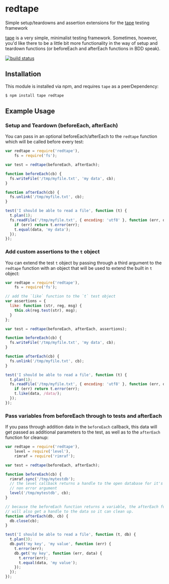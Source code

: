 # redtape

Simple setup/teardowns and assertion extensions for the
[tape](https://github.com/substack/tape) testing framework

[tape](https://github.com/substack/tape) is a very simple, minimalist testing
framework. Sometimes, however, you'd like there to be a little bit more
functionality in the way of setup and teardown functions (or beforeEach and
afterEach functions in BDD speak).

[![build status](https://secure.travis-ci.org/eugeneware/redtape.png)](http://travis-ci.org/eugeneware/redtape)

## Installation

This module is installed via npm, and requires `tape` as a peerDependency:

``` bash
$ npm install tape redtape
```

## Example Usage

### Setup and Teardown (beforeEach, afterEach)

You can pass in an optional beforeEach/afterEach to the `redtape` function
which will be called before every test:

``` js
var redtape = require('redtape'),
    fs = require('fs');

var test = redtape(beforeEach, afterEach);

function beforeEach(cb) {
  fs.writeFile('/tmp/myfile.txt', 'my data', cb);
}

function afterEach(cb) {
  fs.unlink('/tmp/myfile.txt', cb);
}

test('I should be able to read a file', function (t) {
  t.plan(1);
  fs.readFile('/tmp/myfile.txt', { encoding: 'utf8' }, function (err, data) {
    if (err) return t.error(err);
    t.equal(data, 'my data');
  });
});
```

### Add custom assertions to the `t` object

You can extend the test `t` object by passing through a third argument to the
`redtape` function with an object that will be used to extend the built in
`t` object:

``` js
var redtape = require('redtape'),
    fs = require('fs');

// add the `like` function to the `t` test object
var assertions = {
  like: function (str, reg, msg) {
    this.ok(reg.test(str), msg);
  }
};

var test = redtape(beforeEach, afterEach, assertions);

function beforeEach(cb) {
  fs.writeFile('/tmp/myfile.txt', 'my data', cb);
}

function afterEach(cb) {
  fs.unlink('/tmp/myfile.txt', cb);
}

test('I should be able to read a file', function (t) {
  t.plan(1);
  fs.readFile('/tmp/myfile.txt', { encoding: 'utf8' }, function (err, data) {
    if (err) return t.error(err);
    t.like(data, /data/);
  });
});
```

### Pass variables from beforeEach through to tests and afterEach

If you pass through addition data in the `beforeEach` callback, this data will
get passed as additional parameters to the test, as well as to the `afterEach`
function for cleanup:

``` js
var redtape = require('redtape'),
    level = require('level'),
    rimraf = require('rimraf');

var test = redtape(beforeEach, afterEach);

function beforeEach(cb) {
  rimraf.sync('/tmp/mytestdb');
  // the level callback returns a handle to the open database for it's first
  // non error argument
  level('/tmp/mytestdb', cb);
}

// because the beforeEach function returns a variable, the afterEach function
// will also get a handle to the data so it can clean up.
function afterEach(db, cb) {
  db.close(cb);
}

test('I should be able to read a file', function (t, db) {
  t.plan(3);
  db.put('my key', 'my value', function (err) {
    t.error(err);
    db.get('my key', function (err, data) {
      t.error(err);
      t.equal(data, 'my value');
    });
  });
});
```
